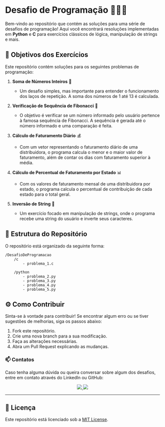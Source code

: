 # Desafio de Programação 🧑‍💻💡

Bem-vindo ao repositório que contém as soluções para uma série de desafios de programação! Aqui você encontrará resoluções implementadas em **Python** e **C** para exercícios clássicos de lógica, manipulação de strings e mais.

## 🎯 Objetivos dos Exercícios

Este repositório contém soluções para os seguintes problemas de programação:

1. **Soma de Números Inteiros** 🧮
   - Um desafio simples, mas importante para entender o funcionamento dos laços de repetição. A soma dos números de 1 até 13 é calculada.

2. **Verificação de Sequência de Fibonacci** 🔢
   - O objetivo é verificar se um número informado pelo usuário pertence à famosa sequência de Fibonacci. A sequência é gerada até o número informado e uma comparação é feita.

3. **Cálculo de Faturamento Diário** 💰
   - Com um vetor representando o faturamento diário de uma distribuidora, o programa calcula o menor e o maior valor de faturamento, além de contar os dias com faturamento superior à média.

4. **Cálculo de Percentual de Faturamento por Estado** 📊
   - Com os valores de faturamento mensal de uma distribuidora por estado, o programa calcula o percentual de contribuição de cada estado para o total geral.

5. **Inversão de String** 🔄
   - Um exercício focado em manipulação de strings, onde o programa recebe uma string do usuário e inverte seus caracteres.

## 📂 Estrutura do Repositório

O repositório está organizado da seguinte forma:

```
/DesafioDeProgramacao
    /c
        - problema_1.c

    /python
        - problema_2.py
        - problema_3.py
        - problema_4.py
        - problema_5.py
```

## ⚙️ Como Contribuir

Sinta-se à vontade para contribuir! Se encontrar algum erro ou se tiver sugestões de melhorias, siga os passos abaixo:

1. Fork este repositório.
2. Crie uma nova branch para a sua modificação.
3. Faça as alterações necessárias.
4. Abra um Pull Request explicando as mudanças.


### 📫 **Contatos**
Caso tenha alguma dúvida ou queira conversar sobre algum dos desafios, entre em contato através do LinkedIn ou GitHub:

<div style="text-align: center;">
  <a href="https://www.linkedin.com/in/victória-barbosa-367748340">
    <img src="https://img.shields.io/badge/-LinkedIn-blue?style=flat-square&logo=LinkedIn&logoColor=white" />
  </a>
  <a href="https://github.com/VictoriaBarbosa26">
    <img src="https://img.shields.io/badge/-GitHub-black?style=flat-square&logo=GitHub&logoColor=white" />
  </a>
</div>

---


## 📄 Licença

Este repositório está licenciado sob a [MIT License](LICENSE).
